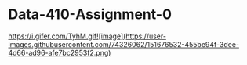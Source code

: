 # Data-410-Assignment-0

https://i.gifer.com/TyhM.gif![image](https://user-images.githubusercontent.com/74326062/151676532-455be94f-3dee-4d66-ad96-afe7bc2953f2.png)
